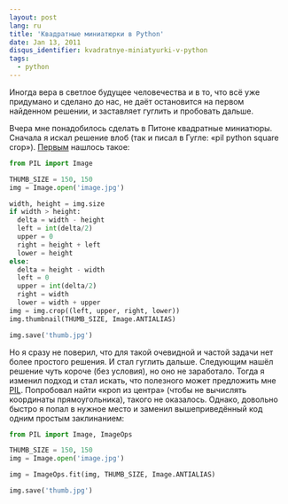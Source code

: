 ```yaml
---
layout: post
lang: ru
title: 'Квадратные миниатюрки в Python'
date: Jan 13, 2011
disqus_identifier: kvadratnye-miniatyurki-v-python
tags:
  - python
---
```


Иногда вера в светлое будущее человечества и в то, что всё уже придумано и сделано до нас, не даёт остановится на первом найденном решении, и заставляет гуглить и пробовать дальше.

Вчера мне понадобилось сделать в Питоне квадратные миниатюры. Сначала я искал решение влоб (так и писал в Гугле: «pil python square crop»). [Первым](http://javiergodinez.blogspot.com/2008/03/square-thumbnail-with-python-image.html) нашлось такое:

```python
from PIL import Image

THUMB_SIZE = 150, 150
img = Image.open('image.jpg')

width, height = img.size
if width > height:
  delta = width - height
  left = int(delta/2)
  upper = 0
  right = height + left
  lower = height
else:
  delta = height - width
  left = 0
  upper = int(delta/2)
  right = width
  lower = width + upper
img = img.crop((left, upper, right, lower))
img.thumbnail(THUMB_SIZE, Image.ANTIALIAS)

img.save('thumb.jpg')
```

Но я сразу не поверил, что для такой очевидной и частой задачи нет более простого решения. И стал гуглить дальше. Следующим нашёл решение чуть короче (без условия), но оно не заработало. Тогда я изменил подход и стал искать, что полезного может предложить мне [PIL](http://www.pythonware.com/products/pil/). Попробовал найти «кроп из центра» (чтобы не вычислять координаты прямоугольника), такого не оказалось. Однако, довольно быстро я попал в нужное место и заменил вышеприведённый код одним простым заклинанием:

```python
from PIL import Image, ImageOps

THUMB_SIZE = 150, 150
img = Image.open('image.jpg')

img = ImageOps.fit(img, THUMB_SIZE, Image.ANTIALIAS)

img.save('thumb.jpg')
```

